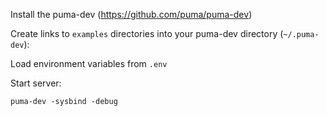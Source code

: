 Install the puma-dev (https://github.com/puma/puma-dev)

Create links to `examples` directories into your puma-dev directory (`~/.puma-dev`):

Load environment variables from `.env`

Start server:

```
puma-dev -sysbind -debug
```
